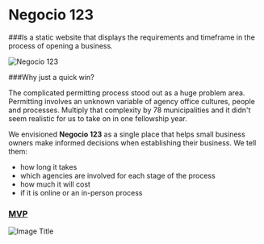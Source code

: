 # **Negocio 123**
###Is a static website that displays the requirements and timeframe in the process of opening a business.

![Negocio 123](http://cl.ly/image/1K0o1l3z1M1j/Slides_Negocio_Venn_Fit.png)

###Why just a quick win?

The complicated permitting process stood out as a huge problem area. Permitting involves an unknown variable of agency office cultures, people and processes. Multiply that complexity by 78 municipalities and it didn't seem realistic for us to take on in one fellowship year.

We envisioned **Negocio 123** as a single place that helps small business owners make informed decisions when establishing their business. We tell them:
* how long it takes
* which agencies are involved for each stage of the process
* how much it will cost
* if it is online or an in-person process

### [MVP](http://negocio123.herokuapp.com/)


![Image Title](http://cl.ly/image/0d3Y2P1f3H01/Expectations-Chart_green.png)


